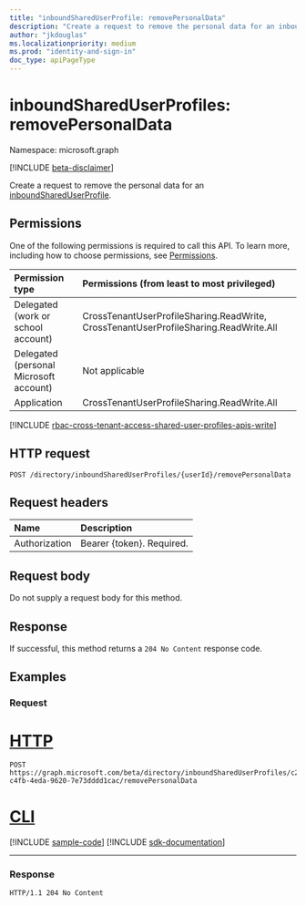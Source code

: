 ```yaml
---
title: "inboundSharedUserProfile: removePersonalData"
description: "Create a request to remove the personal data for an inboundSharedUserProfile."
author: "jkdouglas"
ms.localizationpriority: medium
ms.prod: "identity-and-sign-in"
doc_type: apiPageType
---
```


# inboundSharedUserProfiles: removePersonalData

Namespace: microsoft.graph

[!INCLUDE [beta-disclaimer](../../includes/beta-disclaimer.md)]

Create a request to remove the personal data for an [inboundSharedUserProfile](../resources/inboundshareduserprofile.md). 

## Permissions

One of the following permissions is required to call this API. To learn more, including how to choose permissions, see [Permissions](/graph/permissions-reference).

|Permission type|Permissions (from least to most privileged)|
|:---|:---|
|Delegated (work or school account)| CrossTenantUserProfileSharing.ReadWrite, CrossTenantUserProfileSharing.ReadWrite.All|
|Delegated (personal Microsoft account)|Not applicable|
|Application|CrossTenantUserProfileSharing.ReadWrite.All|

[!INCLUDE [rbac-cross-tenant-access-shared-user-profiles-apis-write](../includes/rbac-for-apis/rbac-cross-tenant-access-shared-user-profiles-apis-write.md)]

## HTTP request

<!-- {
  "blockType": "ignored"
}
-->

``` http
POST /directory/inboundSharedUserProfiles/{userId}/removePersonalData
```

## Request headers

|Name|Description|
|:---|:---|
|Authorization|Bearer {token}. Required.|

## Request body

Do not supply a request body for this method.

## Response

If successful, this method returns a `204 No Content` response code.

## Examples

### Request

# [HTTP](#tab/http)
<!-- {
  "blockType": "request",
  "name": "inboundshareuserprofile_removepersonaldata"
}
-->

``` http
POST https://graph.microsoft.com/beta/directory/inboundSharedUserProfiles/c228b2ae-c4fb-4eda-9620-7e73dddd1cac/removePersonalData
```

# [CLI](#tab/cli)
[!INCLUDE [sample-code](../includes/snippets/cli/inboundshareuserprofile-removepersonaldata-cli-snippets.md)]
[!INCLUDE [sdk-documentation](../includes/snippets/snippets-sdk-documentation-link.md)]

---

### Response

<!-- {
  "blockType": "response",
  "truncated": true
}
-->

``` http
HTTP/1.1 204 No Content
```

